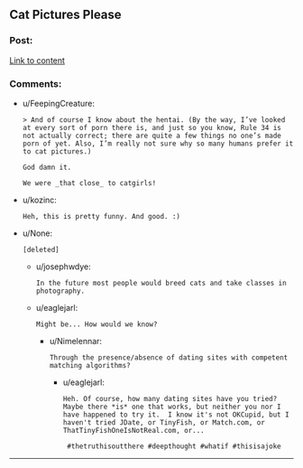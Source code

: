 ## Cat Pictures Please

### Post:

[Link to content](http://clarkesworldmagazine.com/kritzer_01_15/)

### Comments:

- u/FeepingCreature:
  ```
  > And of course I know about the hentai. (By the way, I’ve looked at every sort of porn there is, and just so you know, Rule 34 is not actually correct; there are quite a few things no one’s made porn of yet. Also, I’m really not sure why so many humans prefer it to cat pictures.) 

  God damn it.

  We were _that close_ to catgirls!
  ```

- u/kozinc:
  ```
  Heh, this is pretty funny. And good. :)
  ```

- u/None:
  ```
  [deleted]
  ```

  - u/josephwdye:
    ```
    In the future most people would breed cats and take classes in photography.
    ```

  - u/eaglejarl:
    ```
    Might be... How would we know?
    ```

    - u/Nimelennar:
      ```
      Through the presence/absence of dating sites with competent matching algorithms?
      ```

      - u/eaglejarl:
        ```
        Heh. Of course, how many dating sites have you tried?  Maybe there *is* one that works, but neither you nor I have happened to try it.  I know it's not OKCupid, but I haven't tried JDate, or TinyFish, or Match.com, or ThatTinyFishOneIsNotReal.com, or...

         #thetruthisoutthere #deepthought #whatif #thisisajoke
        ```

---

